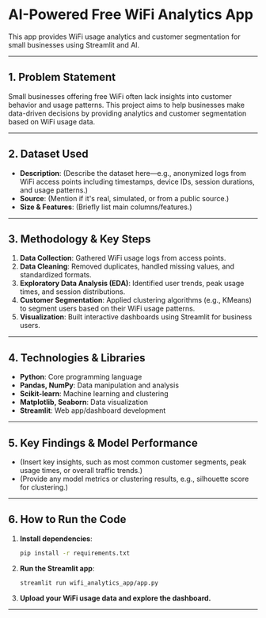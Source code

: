 # AI-Powered Free WiFi Analytics App

This app provides WiFi usage analytics and customer segmentation for small businesses using Streamlit and AI.

---

## 1. Problem Statement

Small businesses offering free WiFi often lack insights into customer behavior and usage patterns. This project aims to help businesses make data-driven decisions by providing analytics and customer segmentation based on WiFi usage data.

---

## 2. Dataset Used

- **Description**: (Describe the dataset here—e.g., anonymized logs from WiFi access points including timestamps, device IDs, session durations, and usage patterns.)
- **Source**: (Mention if it's real, simulated, or from a public source.)
- **Size & Features**: (Briefly list main columns/features.)

---

## 3. Methodology & Key Steps

1. **Data Collection**: Gathered WiFi usage logs from access points.
2. **Data Cleaning**: Removed duplicates, handled missing values, and standardized formats.
3. **Exploratory Data Analysis (EDA)**: Identified user trends, peak usage times, and session distributions.
4. **Customer Segmentation**: Applied clustering algorithms (e.g., KMeans) to segment users based on their WiFi usage patterns.
5. **Visualization**: Built interactive dashboards using Streamlit for business users.

---

## 4. Technologies & Libraries

- **Python**: Core programming language
- **Pandas, NumPy**: Data manipulation and analysis
- **Scikit-learn**: Machine learning and clustering
- **Matplotlib, Seaborn**: Data visualization
- **Streamlit**: Web app/dashboard development

---

## 5. Key Findings & Model Performance

- (Insert key insights, such as most common customer segments, peak usage times, or overall traffic trends.)
- (Provide any model metrics or clustering results, e.g., silhouette score for clustering.)

---

## 6. How to Run the Code

1. **Install dependencies**:
    ```bash
    pip install -r requirements.txt
    ```
2. **Run the Streamlit app**:
    ```bash
    streamlit run wifi_analytics_app/app.py
    ```
3. **Upload your WiFi usage data and explore the dashboard.**

---
